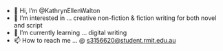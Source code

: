 - 👋 Hi, I’m @KathrynEllenWalton
- 👀 I’m interested in ... creative non-fiction & fiction writing for both novel and script
- 🌱 I’m currently learning ... digital writing 
- 📫 How to reach me ... @ s3156620@student.rmit.edu.au

<!---
KathrynEllenWalton/KathrynEllenWalton is a ✨ special ✨ repository because its `README.md` (this file) appears on your GitHub profile.
You can click the Preview link to take a look at your changes.
--->
